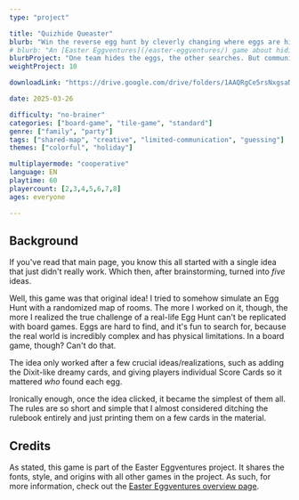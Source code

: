 ```yaml
---
type: "project"

title: "Quizhide Queaster"
blurb: "Win the reverse egg hunt by cleverly changing where eggs are hidden just before you decide to look."
# blurb: "An [Easter Eggventures](/easter-eggventures/) game about hiding eggs and communicating their location to the seekers using vague fantastical clues."
blurbProject: "One team hides the eggs, the other searches. But communication between them is unfortunately limited to vague, dreamlike illustrations."
weightProject: 10

downloadLink: "https://drive.google.com/drive/folders/1AAQRgCe5rsNxgsaNKRV8uYlT7MVDY6sT"

date: 2025-03-26

difficulty: "no-brainer"
categories: ["board-game", "tile-game", "standard"]
genre: ["family", "party"]
tags: ["shared-map", "creative", "limited-communication", "guessing"]
themes: ["colorful", "holiday"]

multiplayermode: "cooperative"
language: EN
playtime: 60
playercount: [2,3,4,5,6,7,8]
ages: everyone

---
```


## Background

If you've read that main page, you know this all started with a single idea that just didn't really work. Which then, after brainstorming, turned into _five_ ideas.

Well, this game was that original idea! I tried to somehow simulate an Egg Hunt with a randomized map of rooms. The more I worked on it, though, the more I realized the true challenge of a real-life Egg Hunt can't be replicated with board games. Eggs are hard to find, and it's fun to search for, because the real world is incredibly complex and has physical limitations. In a board game, though? Can't do that.

The idea only worked after a few crucial ideas/realizations, such as adding the Dixit-like dreamy cards, and giving players individual Score Cards so it mattered _who_ found each egg.

Ironically enough, once the idea clicked, it became the simplest of them all. The rules are so short and simple that I almost considered ditching the rulebook entirely and just printing them on a few cards in the material.

## Credits

As stated, this game is part of the Easter Eggventures project. It shares the fonts, style, and origins with all other games in the project. As such, for more information, check out the [Easter Eggventures overview page](/easter-eggventures/).